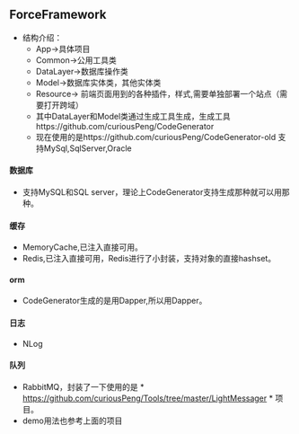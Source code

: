 ## ForceFramework
+ 结构介绍：
	+ App->具体项目
	+ Common->公用工具类
	+ DataLayer->数据库操作类
	+ Model->数据库实体类，其他实体类
	+ Resource-> 前端页面用到的各种插件，样式,需要单独部署一个站点（需要打开跨域）
    + 其中DataLayer和Model类通过生成工具生成，生成工具https://github.com/curiousPeng/CodeGenerator
    + 现在使用的是https://github.com/curiousPeng/CodeGenerator-old 支持MySql,SqlServer,Oracle

#### 数据库
+ 支持MySQL和SQL server，理论上CodeGenerator支持生成那种就可以用那种。

#### 缓存
+ MemoryCache,已注入直接可用。
+ Redis,已注入直接可用，Redis进行了小封装，支持对象的直接hashset。

#### orm
+ CodeGenerator生成的是用Dapper,所以用Dapper。

#### 日志
+ NLog

#### 队列
+ RabbitMQ，封装了一下使用的是 * https://github.com/curiousPeng/Tools/tree/master/LightMessager * 项目。
+ demo用法也参考上面的项目

